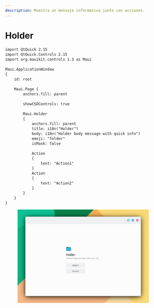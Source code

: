 ```yaml
---
description: Muestra un mensaje informativo junto con acciones.
---
```


# Holder

```
import QtQuick 2.15
import QtQuick.Controls 2.15
import org.mauikit.controls 1.3 as Maui

Maui.ApplicationWindow
{
    id: root

    Maui.Page {
        anchors.fill: parent

        showCSDControls: true

        Maui.Holder
        {
            anchors.fill: parent
            title: i18n("Holder")
            body: i18n("Holder body message with quick info")
            emoji: "folder"
            isMask: false

            Action
            {
                text: "Action1"
            }
            Action
            {
                text: "Action2"
            }
        }
    }
}

```

<figure><img src="../../.gitbook/assets/Controls-Holder.jpg" alt=""><figcaption></figcaption></figure>
